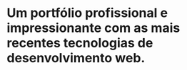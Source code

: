 # Um portfólio profissional e impressionante com as mais recentes tecnologias de desenvolvimento web.


